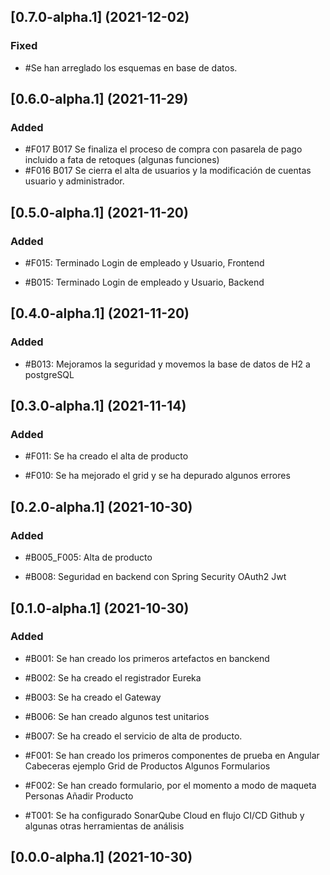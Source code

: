 ## [0.7.0-alpha.1] (2021-12-02)

### Fixed

- #Se han arreglado los esquemas en base de datos.

## [0.6.0-alpha.1] (2021-11-29)

### Added

- #F017 B017 Se finaliza el proceso de compra con pasarela de pago incluido a fata de retoques (algunas funciones)
- #F016 B017 Se cierra el alta de usuarios y la modificación de cuentas usuario y administrador.

## [0.5.0-alpha.1] (2021-11-20)

### Added

- #F015: Terminado Login de empleado y Usuario, Frontend

- #B015: Terminado Login de empleado y Usuario, Backend

## [0.4.0-alpha.1] (2021-11-20)

### Added

- #B013: Mejoramos la seguridad y movemos la base de datos de H2 a postgreSQL

## [0.3.0-alpha.1] (2021-11-14)

### Added

- #F011: Se ha creado el alta de producto

- #F010: Se ha mejorado el grid y se ha depurado algunos errores

## [0.2.0-alpha.1] (2021-10-30)

### Added

- #B005_F005: Alta de producto

- #B008: Seguridad en backend con Spring Security OAuth2 Jwt

## [0.1.0-alpha.1] (2021-10-30)

### Added

- #B001: Se han creado los primeros artefactos en banckend

- #B002: Se ha creado el registrador Eureka

- #B003: Se ha creado el Gateway

- #B006: Se han creado algunos test unitarios

- #B007: Se ha creado el servicio de alta de producto.

- #F001: Se han creado los primeros componentes de prueba en Angular
  Cabeceras ejemplo
  Grid de Productos
  Algunos Formularios

- #F002: Se han creado formulario, por el momento a modo de maqueta
  Personas
  Añadir Producto

- #T001: Se ha configurado SonarQube Cloud en flujo CI/CD Github y
algunas otras herramientas de análisis

## [0.0.0-alpha.1] (2021-10-30)
